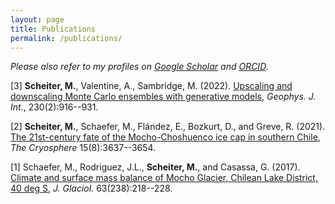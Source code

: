 ```yaml
---
layout: page
title: Publications
permalink: /publications/
---
```


*Please also refer to my profiles on <a href="https://scholar.google.com/citations?user=wNVpMbsAAAAJ&hl=en&oi=ao" target="_blank">Google Scholar</a> and <a href="https://orcid.org/0000-0003-0895-686X" target="_blank">ORCID</a>.*

[3] **Scheiter, M.**, Valentine, A., Sambridge, M. (2022). <a href="https://doi.org/10.1093/gji/ggac100" target="_blank">Upscaling and downscaling Monte Carlo ensembles with generative models</a>, *Geophys. J. Int.*, 230(2):916--931.

[2] **Scheiter, M.**, Schaefer, M., Flández, E., Bozkurt, D., and Greve, R. (2021). <a href="https://doi.org/10.5194/tc-15-3637-2021" target="_blank">The 21st-century fate of the Mocho-Choshuenco ice cap in southern Chile</a>, *The Cryosphere* 15(8):3637--3654.

[1] Schaefer, M., Rodriguez, J.L., **Scheiter, M.**, and Casassa, G. (2017). <a href="https://doi.org/10.1017/jog.2016.129" target="_blank">Climate and surface mass balance of Mocho Glacier, Chilean Lake District, 40 deg S</a>, *J. Glaciol.* 63(238):218--228.
